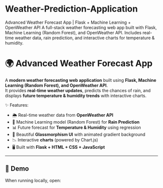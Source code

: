 # Weather-Prediction-Application
Advanced Weather Forecast App | Flask + Machine Learning + OpenWeather API   A full-stack weather forecasting web app built with Flask, Machine Learning (Random Forest), and OpenWeather API.   Includes real-time weather data, rain prediction, and interactive charts for temperature &amp; humidity.

# 🌍 Advanced Weather Forecast App

A **modern weather forecasting web application** built using **Flask, Machine Learning (Random Forest), and OpenWeather API**.  
It provides **real-time weather updates**, predicts the chances of rain, and displays **future temperature & humidity trends** with interactive charts.  

✨ Features:
- 🌦 Real-time weather data from **OpenWeather API**  
- 🤖 Machine Learning model (Random Forest) for **Rain Prediction**  
- 📊 Future forecast for **Temperature & Humidity** using regression  
- 🎨 Beautiful **Glassmorphism UI** with animated gradient background  
- 📉 Interactive **charts** (powered by Chart.js)  
- 🖥 Built with **Flask + HTML + CSS + JavaScript**  

---

## 🚀 Demo
When running locally, open:  

